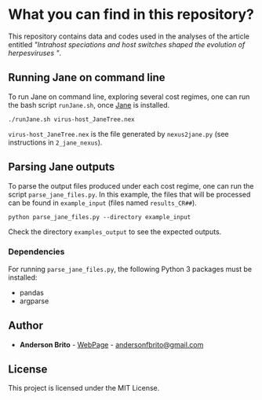 # What you can find in this repository?

This repository contains data and codes used in the analyses of the article entitled *"Intrahost speciations and host switches shaped the evolution of herpesviruses
"*.


## Running Jane on command line

To run Jane on command line, exploring several cost regimes, one can run the bash script `runJane.sh`, once [Jane](https://www.cs.hmc.edu/~hadas/jane/index.html#get) is installed.


```
./runJane.sh virus-host_JaneTree.nex
```

`virus-host_JaneTree.nex` is the file generated by `nexus2jane.py` (see instructions in `2_jane_nexus`).

## Parsing Jane outputs

To parse the output files produced under each cost regime, one can run the script `parse_jane_files.py`. In this example, the files that will be processed can be found in `example_input` (files named `results_CR##`).

```
python parse_jane_files.py --directory example_input
```

Check the directory `examples_output` to see the expected outputs.

### Dependencies

For running `parse_jane_files.py`, the following Python 3 packages must be installed:


* pandas
* argparse


## Author

* **Anderson Brito** - [WebPage](https://andersonbrito.github.io/) - andersonfbrito@gmail.com

## License

This project is licensed under the MIT License.

<!---
--->